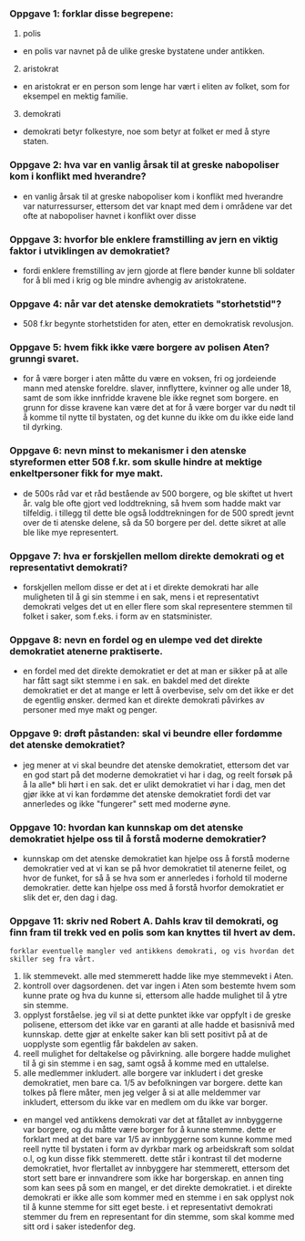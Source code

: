 ### Oppgave 1: forklar disse begrepene:
1. polis
- en polis var navnet på de ulike greske bystatene under antikken.
2. aristokrat
- en aristokrat er en person som lenge har vært i eliten av folket, som for eksempel en mektig familie.
3. demokrati
- demokrati betyr folkestyre, noe som betyr at folket er med å styre staten.

### Oppgave 2: hva var en vanlig årsak til at greske nabopoliser kom i konflikt med hverandre?
- en vanlig årsak til at greske nabopoliser kom i konflikt med hverandre var naturressurser, ettersom det var knapt med dem i områdene var det ofte at nabopoliser havnet i konflikt over disse

### Oppgave 3: hvorfor ble enklere framstilling av jern en viktig faktor i utviklingen av demokratiet?
- fordi enklere fremstilling av jern gjorde at flere bønder kunne bli soldater for å bli med i krig og ble mindre avhengig av aristokratene.

### Oppgave 4: når var det atenske demokratiets "storhetstid"?
- 508 f.kr begynte storhetstiden for aten, etter en demokratisk revolusjon.

### Oppgave 5: hvem fikk ikke være borgere av polisen Aten? grunngi svaret.
- for å være borger i aten måtte du være en voksen, fri og jordeiende mann med atenske foreldre. slaver, innflyttere, kvinner og alle under 18, samt de som ikke innfridde kravene ble
    ikke regnet som borgere. en grunn for disse kravene kan være det at for å være borger var du nødt til å komme til nytte til bystaten, og det kunne du ikke om du ikke eide land til dyrking.

### Oppgave 6: nevn minst to mekanismer i den atenske styreformen etter 508 f.kr. som skulle hindre at mektige enkeltpersoner fikk for mye makt.
- de 500s råd var et råd bestående av 500 borgere, og ble skiftet ut hvert år. valg ble ofte gjort ved loddtrekning, så hvem som hadde makt var tilfeldig. 
    i tillegg til dette ble også loddtrekningen for de 500 spredt jevnt over de ti atenske delene, så da 50 borgere per del. dette sikret at alle ble like mye representert.

### Oppgave 7: hva er forskjellen mellom direkte demokrati og et representativt demokrati?
- forskjellen mellom disse er det at i et direkte demokrati har alle muligheten til å gi sin stemme i en sak, mens i et representativt demokrati velges det ut en eller flere som skal
    representere stemmen til folket i saker, som f.eks. i form av en statsminister.

### Oppgave 8: nevn en fordel og en ulempe ved det direkte demokratiet atenerne praktiserte.
- en fordel med det direkte demokratiet er det at man er sikker på at alle har fått sagt sikt stemme i en sak.
    en bakdel med det direkte demokratiet er det at mange er lett å overbevise, selv om det ikke er det de egentlig ønsker. dermed kan et direkte demokrati påvirkes
    av personer med mye makt og penger.

### Oppgave 9: drøft påstanden: skal vi beundre eller fordømme det atenske demokratiet?
- jeg mener at vi skal beundre det atenske demokratiet, ettersom det var en god start på det moderne demokratiet vi har i dag, og reelt forsøk på å la alle* bli hørt
    i en sak. det er ulikt demokratiet vi har i dag, men det gjør ikke at vi kan fordømme det atenske demokratiet fordi det var annerledes og ikke "fungerer" sett med moderne øyne.

### Oppgave 10: hvordan kan kunnskap om det atenske demokratiet hjelpe oss til å forstå moderne demokratier?
- kunnskap om det atenske demokratiet kan hjelpe oss å forstå moderne demokratier ved at vi kan se på hvor demokratiet til atenerne feilet, og hvor de funket, for så å se hva som er annerledes
    i forhold til moderne demokratier. dette kan hjelpe oss med å forstå hvorfor demokratiet er slik det er, den dag i dag.

### Oppgave 11: skriv ned Robert A. Dahls krav til demokrati, og finn fram til trekk ved en polis som kan knyttes til hvert av dem. 
    forklar eventuelle mangler ved antikkens demokrati, og vis hvordan det skiller seg fra vårt.
1. lik stemmevekt. alle med stemmerett hadde like mye stemmevekt i Aten.
2. kontroll over dagsordenen. det var ingen i Aten som bestemte hvem som kunne prate og hva du kunne si, ettersom alle hadde mulighet til å ytre sin stemme.
3. opplyst forståelse. jeg vil si at dette punktet ikke var oppfylt i de greske polisene, ettersom det ikke var en garanti at alle hadde et basisnivå med kunnskap. dette gjør at enkelte saker
    kan bli sett positivt på at de uopplyste som egentlig får bakdelen av saken.
4. reell mulighet for deltakelse og påvirkning. alle borgere hadde mulighet til å gi sin stemme i en sag, samt også å komme med en uttalelse.
5. alle medlemmer inkludert. alle borgere var inkludert i det greske demokratiet, men bare ca. 1/5 av befolkningen var borgere. dette kan tolkes på flere måter, men jeg velger å si at
    alle meldemmer var inkludert, ettersom du ikke var en medlem om du ikke var borger.
- en mangel ved antikkens demokrati var det at fåtallet av innbyggerne var borgere, og du måtte være borger for å kunne stemme. dette er forklart med at det bare var 1/5 av innbyggerne som kunne
    komme med reell nytte til bystaten i form av dyrkbar mark og arbeidskraft som soldat o.l, og kun disse fikk stemmerett. dette står i kontrast til det moderne demokratiet, hvor flertallet av innbyggere
    har stemmerett, ettersom det stort sett bare er innvandrere som ikke har borgerskap. en annen ting som kan sees på som en mangel, er det direkte demokratiet. i et direkte demokrati er ikke alle
    som kommer med en stemme i en sak opplyst nok til å kunne stemme for sitt eget beste. i et representativt demokrati stemmer du frem en representant for din stemme, som skal komme med sitt ord i saker
    istedenfor deg.
